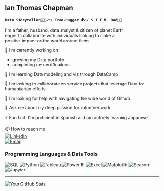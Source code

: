 ## Ian Thomas Chapman
**`Data Storyteller👨🏽‍💻📈/ Tree-Hugger 🌍♻️/ S.T.E.M. Dad🔬🤖`**

I'm a father, husband, data analyst & citizen of planet Earth,  
eager to collaborate with individuals looking to make a  
positive impact on the world around them.


🔭 I’m currently working on  
* growing my Data portfolio  
* completing my certifications  

🌱 I’m learning 
Data modeling and viz through DataCamp 


👯 I’m looking to collaborate on service projects that leverage Data for humanitarian efforts  

🤔 I’m looking for help with navigating the wide world of Github  

💬 Ask me about my deep passion for volunteer work  

⚡ Fun fact: I'm proficient in Spanish and am actively learning Japanese  

📫 How to reach me  
[![LinkedIn](https://img.shields.io/badge/-LinkedIn-blue?style=flat&logo=linkedin&logoColor=white)](https://www.linkedin.com/in/ianthomaschapman)  
[![Email](https://img.shields.io/badge/Email-D14836?style=flat&logo=gmail&logoColor=white)](mailto:ichapman.sp@gmail.com)



<!-- - 👯 I’m looking to collaborate on ...
-->

### Programming Languages & Data Tools

![SQL](https://img.shields.io/badge/-SQL-4479A1?logo=mysql&logoColor=white)
![Python](https://img.shields.io/badge/-Python-3776AB?logo=python&logoColor=white)
![Tableau](https://img.shields.io/badge/-Tableau-E97627?logo=tableau&logoColor=white)
![Power BI](https://img.shields.io/badge/-PowerBI-F2C811?logo=powerbi&logoColor=black)
![Excel](https://img.shields.io/badge/-Excel-217346?logo=microsoft-excel&logoColor=white)
![Matplotlib](https://img.shields.io/badge/-Matplotlib-11557C?logo=python&logoColor=white)
![Seaborn](https://img.shields.io/badge/-Seaborn-1F77B4?logo=python&logoColor=white)
![Jupyter](https://img.shields.io/badge/-Jupyter-F37626?logo=jupyter&logoColor=white)
<br />
___


![Your GitHub Stats](https://github-readme-stats.vercel.app/api?username=JetNeighbors&show_icons=true&theme=solarized-light)
